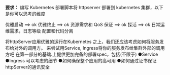 **要求：**
编写 Kubernetes 部署脚本将 httpserver 部署到 kubernetes 集群，以下是你可以思考的维度

优雅启动 ==> ok
优雅终止 ==> ok
资源需求和 QoS 保证 ==> ok
探活 ==> ok
日常运维需求，日志等级
配置和代码分离

将httpServer应用优雅的运行在Kubernetes 之上，我们还应该考虑如何将服务发布给对外的调用方。
来尝试用Service, Ingress将你的服务发布给集群外部的调用方吧
在第一部分的基础.上提供更加完备的部署spec，包括(不限于) 
●Service
●Ingress
可以考虑的细节
●如何确保整个应用的高可用
●如何通过证书保证httpServer的通讯安全
